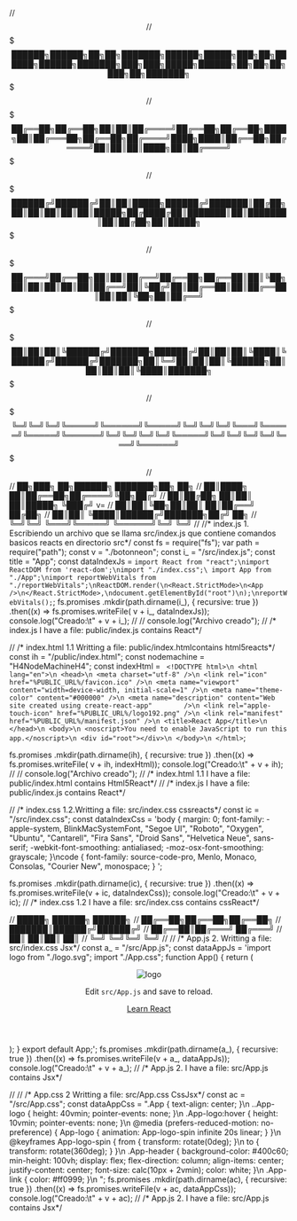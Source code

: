// $$$$$$$$$$$$$$$$$$$$$$$$$$$$$$$$$$$$$$$$$$$$$$$$$$$$$$$$$$$$$$$$$$$$$$$$$$$$$$$$$$$$$$$$$$$$$$$$$$$$$$$$$$$$$$$$$$$$$$$$$$$$$$$$$$$$$$$$$$$$$$$$$$$$$$
// $$$$$██████╗ ██████╗ ██╗   ██╗███████╗██████╗  █████╗ ███╗   ██╗ ██████╗ ██████╗ ███████╗███╗   ███╗ █████╗  ██████╗██╗  ██╗██╗███╗   ██╗███████╗$$$$$
// $$$$$██╔══██╗██╔══██╗██║   ██║██╔════╝██╔══██╗██╔══██╗████╗  ██║██╔═══██╗██╔══██╗██╔════╝████╗ ████║██╔══██╗██╔════╝██║  ██║██║████╗  ██║██╔════╝$$$$$
// $$$$$██████╔╝██████╔╝██║   ██║█████╗  ██████╔╝███████║██╔██╗ ██║██║   ██║██║  ██║█████╗  ██╔████╔██║███████║██║     ███████║██║██╔██╗ ██║█████╗  $$$$$
// $$$$$██╔═══╝ ██╔══██╗██║   ██║██╔══╝  ██╔══██╗██╔══██║██║╚██╗██║██║   ██║██║  ██║██╔══╝  ██║╚██╔╝██║██╔══██║██║     ██╔══██║██║██║╚██╗██║██╔══╝  $$$$$
// $$$$$██║     ██║  ██║╚██████╔╝███████╗██████╔╝██║  ██║██║ ╚████║╚██████╔╝██████╔╝███████╗██║ ╚═╝ ██║██║  ██║╚██████╗██║  ██║██║██║ ╚████║███████╗$$$$$
// $$$$$╚═╝     ╚═╝  ╚═╝ ╚═════╝ ╚══════╝╚═════╝ ╚═╝  ╚═╝╚═╝  ╚═══╝ ╚═════╝ ╚═════╝ ╚══════╝╚═╝     ╚═╝╚═╝  ╚═╝ ╚═════╝╚═╝  ╚═╝╚═╝╚═╝  ╚═══╝╚══════╝$$$$$
// $$$$$$$$$$$$$$$$$$$$$$$$$$$$$$$$$$$$$$$$$$$$$$$$$$$$$$$$$$$$$$$$$$$$$$$$$$$$$$$$$$$$$$$$$$$$$$$$$$$$$$$$$$$$$$$$$$$$$$$$$$$$$$$$$$$$$$$$$$$$$$$$$$$$$$
// ██╗███╗   ██╗██████╗ ███████╗██╗  ██╗
// ██║████╗  ██║██╔══██╗██╔════╝╚██╗██╔╝
// ██║██╔██╗ ██║██║  ██║█████╗   ╚███╔╝ v=
// ██║██║╚██╗██║██║  ██║██╔══╝   ██╔██╗
// ██║██║ ╚████║██████╔╝███████╗██╔╝ ██╗
// ╚═╝╚═╝  ╚═══╝╚═════╝ ╚══════╝╚═╝  ╚═╝
// //* index.js 1. Escribiendo un archivo que se llama src/index.js que contiene comandos basicos reacts en directorio src*/
const fs = require("fs");
var path = require("path");
const v = "./botonneon";
const i_ = "/src/index.js";
const title = "App";
const dataIndexJs = `import React from "react";\nimport ReactDOM from 'react-dom';\nimport "./index.css";\ import App from "./App";\nimport reportWebVitals from "./reportWebVitals";\nReactDOM.render(\n<React.StrictMode>\n<App />\n</React.StrictMode>,\ndocument.getElementById("root")\n);\nreportWebVitals();`;
fs.promises
    .mkdir(path.dirname(i_), { recursive: true })
    .then((x) =>
        fs.promises.writeFile(
            v + i_, dataIndexJs));
console.log("Creado:\t" + v + i_);
// //         console.log("Archivo creado");
// /* index.js I have a file: public/index.js contains React*/


// /* index.html 1.1 Writting a file: public/index.htmlcontains html5reacts*/
const ih = "/public/index.html";
const nodemachine = "H4NodeMachineH4";
const indexHtml = `
    <!DOCTYPE html>\n
    <html lang="en">\n
    <head>\n
        <meta charset="utf-8" />\n
        <link rel="icon" href="%PUBLIC_URL%/favicon.ico" />\n
        <meta name="viewport" content="width=device-width, initial-scale=1" />\n
        <meta name="theme-color" content="#000000" />\n
        <meta name="description" content="Web site created using create-react-app"        />\n
        <link rel="apple-touch-icon" href="%PUBLIC_URL%/logo192.png" />\n
        <link rel="manifest" href="%PUBLIC_URL%/manifest.json" />\n
        <title>React App</title>\n
    </head>\n
    <body>\n
        <noscript>You need to enable JavaScript to run this app.</noscript>\n
        <div id="root"></div>\n
    </body>\n
    </html>`;

fs.promises
    .mkdir(path.dirname(ih), { recursive: true })
    .then((x) =>
        fs.promises.writeFile(
            v + ih,
            indexHtml));
console.log("Creado:\t" + v + ih);
// //         console.log("Archivo creado");
// /* index.html 1.1 I have a file: public/index.html contains Html5React*/
// /* index.js I have a file: public/index.js contains React*/


// /* index.css 1.2.Writting a file: src/index.css cssreacts*/
const ic = "/src/index.css";
const dataIndexCss =
    'body { margin: 0; font-family: -apple-system, BlinkMacSystemFont, "Segoe UI", "Roboto", "Oxygen", "Ubuntu", "Cantarell", "Fira Sans", "Droid Sans", "Helvetica Neue", sans-serif; -webkit-font-smoothing: antialiased; -moz-osx-font-smoothing: grayscale; }\ncode { font-family: source-code-pro, Menlo, Monaco, Consolas, "Courier New", monospace; } ';

fs.promises
    .mkdir(path.dirname(ic), { recursive: true })
    .then((x) => fs.promises.writeFile(v + ic, dataIndexCss));
console.log("Creado:\t" + v + ic);
// /* index.css 1.2 I have a file: src/index.css contains cssReact*/


//  █████╗ ██████╗ ██████╗
// ██╔══██╗██╔══██╗██╔══██╗
// ███████║██████╔╝██████╔╝
// ██╔══██║██╔═══╝ ██╔═══╝
// ██║  ██║██║     ██║
// ╚═╝  ╚═╝╚═╝     ╚═╝
// // /* App.js 2. Writting a file: src/index.css Jsx*/
const a_ = "/src/App.js";
const dataAppJs = 'import logo from "./logo.svg"; import "./App.css"; function App() { return ( <div className="App"> <header className="App-header"> <img src={logo} className="App-logo" alt="logo" /> <p> Edit <code>src/App.js</code> and save to reload.  </p> <a className="App-link" href="https://reactjs.org" target="_blank" rel="noopener noreferrer" > Learn React </a> </header> </div>); } export default App;';
fs.promises
    .mkdir(path.dirname(a_), { recursive: true })
    .then((x) => fs.promises.writeFile(v + a_, dataAppJs));
console.log("Creado:\t" + v + a_);
// /* App.js 2. I have a file: src/App.js contains Jsx*/

// // /* App.css 2 Writting a file: src/App.css CssJsx*/
const ac = "/src/App.css";
const dataAppCss =
    ".App { text-align: center; }\n ..App-logo { height: 40vmin; pointer-events: none; }\n .App-logo:hover { height: 10vmin; pointer-events: none; }\n @media (prefers-reduced-motion: no-preference) { App-logo { animation: App-logo-spin infinite 20s linear; } }\n @keyframes App-logo-spin { from { transform: rotate(0deg); }\n to { transform: rotate(360deg); } }\n .App-header { background-color: #400c60; min-height: 100vh; display: flex; flex-direction: column; align-items: center; justify-content: center; font-size: calc(10px + 2vmin); color: white; }\n .App-link { color: #ff0999; }\n ";
fs.promises
    .mkdir(path.dirname(ac), { recursive: true })
    .then((x) => fs.promises.writeFile(v + ac, dataAppCss));
console.log("Creado:\t" + v + ac);
// /* App.js 2. I have a file: src/App.js contains Jsx*/
